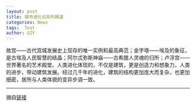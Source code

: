 ```yaml
---
layout: post
title: 城市进化论系列报道
categories: News
tags:  Test
author: GZY
---
```


故宫——古代宫城发展史上现存的唯一实例和最高典范；金字塔——埃及的象征，是古埃及人民智慧的结晶；阿尔忒弥斯神庙——古希腊人灵魂的归所；卢浮宫——世界著名的艺术殿堂。人类进化体现的，不仅是建筑，更是创造力和想象力，人类的进步，带动建筑发展。经过几千年的进化，建筑的结构更加庞大而复杂，也更加细密，居所与人类体貌的变异步调一致。

*****

摘自[链接](http://wuhan.house.ifeng.com/column/news/yuexiuchinahighly)